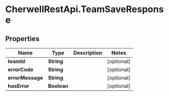 # CherwellRestApi.TeamSaveResponse

## Properties
Name | Type | Description | Notes
------------ | ------------- | ------------- | -------------
**teamId** | **String** |  | [optional] 
**errorCode** | **String** |  | [optional] 
**errorMessage** | **String** |  | [optional] 
**hasError** | **Boolean** |  | [optional] 


